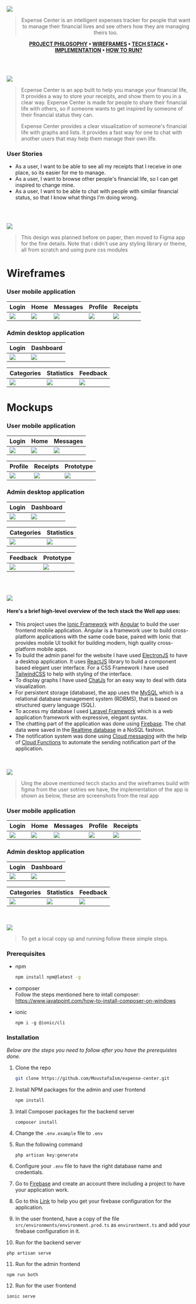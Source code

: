<img src="./readme/title1.svg"/>

<div align="center">

> Expense Center is an intelligent expenses tracker for people that want to manage their financial lives and see others how they are managing theirs too.

**[PROJECT PHILOSOPHY](https://github.com/MoustafaIsm/expense-center#user-stories) • [WIREFRAMES](https://github.com/MoustafaIsm/expense-center#wireframes) • [TECH STACK](https://github.com/MoustafaIsm/expense-center#heres-a-brief-high-level-overview-of-the-tech-stack-the-well-app-uses) • [IMPLEMENTATION](https://github.com/MoustafaIsm/expense-center#user-mobile-application-2) • [HOW TO RUN?](https://github.com/MoustafaIsm/expense-center#prerequisites)**

</div>

<br><br>

<img src="./readme/title2.svg"/>

> Ecpense Center is an app built to help you manage your financial life, It provides a way to store your receipts, and show them to you in a clear way. Expense Center is made for people to share their financial life with others, so if someone wants to get inspired by someone of their financial status they can.
>
> Expense Center provides a clear visualization of someone's financial life with graphs and lists. It provides a fast way for one to chat with another users that may help them manage their own life.

### User Stories

- As a user, I want to be able to see all my receipts that I receive in one place, so its easier for me to manage.
- As a user, I want to browse other people's financial life, so I can get inspired to change mine.
- As a user, I want to be able to chat with people with similar financial status, so that I know what things I'm doing wrong.

<br><br>

<img src="./readme/title3.svg"/>

> This design was planned before on paper, then moved to Figma app for the fine details.
> Note that i didn't use any styling library or theme, all from scratch and using pure css modules

# Wireframes

### User mobile application

| Login                                    | Home                                         | Messages                                         | Profile                                         | Receipts                                         |
| ---------------------------------------- | -------------------------------------------- | ------------------------------------------------ | ----------------------------------------------- | ------------------------------------------------ |
| <img src="./readme/login-wireframe.png"> | <img src="./readme/home-page-wireframe.png"> | <img src="./readme/messages-page-wireframe.png"> | <img src="./readme/profile-page-wireframe.png"> | <img src="./readme/receipts-page-wireframe.png"> |

### Admin desktop application

| Login                                          | Dashboard                                          |
| ---------------------------------------------- | -------------------------------------------------- |
| <img src="./readme/admin-login-wireframe.png"> | <img src="./readme/admin-dashboard-wireframe.png"> |

| Categories                                          | Statistics                                          | Feedback                                          |
| --------------------------------------------------- | --------------------------------------------------- | ------------------------------------------------- |
| <img src="./readme/admin-categories-wireframe.png"> | <img src="./readme/admin-statistics-wireframe.png"> | <img src="./readme/admin-feedback-wireframe.png"> |

# Mockups

### User mobile application

| Login                                 | Home                                      | Messages                                      |
| ------------------------------------- | ----------------------------------------- | --------------------------------------------- |
| <img src="./readme/login-mockup.png"> | <img src="./readme/home-page-mockup.png"> | <img src="./readme/messages-page-mockup.png"> |

| Profile                                      | Receipts                                      | Prototype                     |
| -------------------------------------------- | --------------------------------------------- | ----------------------------- |
| <img src="./readme/profile-page-mockup.png"> | <img src="./readme/receipts-page-mockup.png"> | <img src="./readme/user.gif"> |

### Admin desktop application

| Login                                       | Dashboard                                       |
| ------------------------------------------- | ----------------------------------------------- |
| <img src="./readme/admin-login-mockup.png"> | <img src="./readme/admin-dashboard-mockup.png"> |

| Categories                                       | Statistics                                       |
| ------------------------------------------------ | ------------------------------------------------ |
| <img src="./readme/admin-categories-mockup.png"> | <img src="./readme/admin-statistics-mockup.png"> |

| Feedback                                       | Prototype                      |
| ---------------------------------------------- | ------------------------------ |
| <img src="./readme/admin-feedback-mockup.png"> | <img src="./readme/admin.gif"> |

<br><br>

<img src="./readme/title4.svg"/>

#### Here's a brief high-level overview of the tech stack the Well app uses:

- This project uses the [Ionic Framework](https://ionicframework.com/) with [Angular](https://angular.io/) to build the user frontend mobile application. Angular is a framework user to build cross-platform applications with the same code base, paired with Ionic that provides mobile UI toolkit for building modern, high quality cross-platform mobile apps.
- To build the admin panel for the website I have used [ElectronJS](https://www.electronjs.org/) to have a desktop application. It uses [ReactJS](https://reactjs.org/) library to build a component based elegant user interface. For a CSS Framework i have used [TailwindCSS](https://tailwindcss.com/) to help with styling of the interface.
- To display graphs I have used [ChatJs](https://www.chartjs.org/) for an easy way to deal with data visualization.
- For persistent storage (database), the app uses the [MySQL](https://www.mysql.com/) which is a relational database management system (RDBMS), that is based on structured query language (SQL).
- To access my database I used [Laravel Framework](https://laravel.com/) which is a web application framework with expressive, elegant syntax.
- The chatting part of the application was done using [Firebase](https://firebase.google.com/). The chat data were saved in the [Realtime database](https://firebase.google.com/docs/database?hl=en&authuser=0) in a NoSQL fashion.
- The notification system was done using [Cloud messaging](https://firebase.google.com/docs/cloud-messaging/?hl=en&authuser=0) with the help of [Cloud Functions](https://firebase.google.com/docs/functions?hl=en&authuser=0) to automate the sending notification part of the application.

<br><br>
<img src="./readme/title5.svg"/>

> Uing the above mentioned tecch stacks and the wireframes build with figma from the user sotries we have, the implementation of the app is shown as below, these are screenshots from the real app

### User mobile application

| Login                                              | Home                                              | Messages                                              | Profile                                              | Receipts                                              |
| -------------------------------------------------- | ------------------------------------------------- | ----------------------------------------------------- | ---------------------------------------------------- | ----------------------------------------------------- |
| <img src="./readme/implementation-user-login.png"> | <img src="./readme/implementation-user-home.png"> | <img src="./readme/implementation-user-messages.png"> | <img src="./readme/implementation-user-profile.png"> | <img src="./readme/implementation-user-receipts.png"> |

### Admin desktop application

| Login                                               | Dashboard                                               |
| --------------------------------------------------- | ------------------------------------------------------- |
| <img src="./readme/implementation-admin-login.png"> | <img src="./readme/implementation-admin-dashboard.png"> |

| Categories                                               | Statistics                                               | Feedback                                                |
| -------------------------------------------------------- | -------------------------------------------------------- | ------------------------------------------------------- |
| <img src="./readme/implementation-admin-categories.png"> | <img src="./readme/implementation-admin-statistics.png"> | <img src="./readme/implementation-admin-feedbacks.png"> |

<br><br>
<img src="./readme/title6.svg"/>

> To get a local copy up and running follow these simple steps.

### Prerequisites

- npm
  ```sh
  npm install npm@latest -g
  ```
- composer<br>
  Follow the steps mentioned here to intall composer:
  https://www.javatpoint.com/how-to-install-composer-on-windows

- ionic
  ```
  npm i -g @ionic/cli
  ```

### Installation

_Below are the steps you need to follow after you have the prerequistes done._

1. Clone the repo
   ```sh
   git clone https://github.com/MoustafaIsm/expense-center.git
   ```
2. Install NPM packages for the admin and user frontend
   ```sh
   npm install
   ```
3. Intall Composer packages for the backend server
   ```
   composer install
   ```
4. Change the `.env.example` file to `.env`

5. Run the following command
   ```
   php artisan key:generate
   ```
6. Configure your `.env` file to have the right database name and credentials.

7. Go to [Firebase](https://firebase.google.com/) and create an account there including a project to have your application work.

8. Go to this [Link](https://firebase.google.com/docs/web/learn-more?authuser=0&hl=en#config-object) to help you get your firebase configuration for the application.

9. In the user frontend, have a copy of the file `src/environments/environment.prod.ts` as `environtment.ts` and add your firebase configuration in it.

10. Run for the backend server

```
php artisan serve
```

11. Run for the admin frontend

```
npm run both
```

12. Run for the user frontend

```
ionic serve
```
